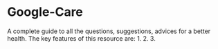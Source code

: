 # Google-Care
A complete guide to all the questions, suggestions, advices for a better health.
The key features of this resource are:
1.
2.
3.
